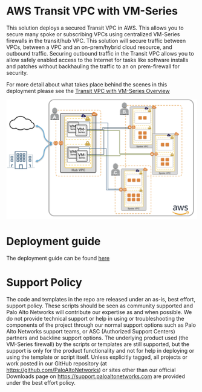 # AWS Transit VPC with VM-Series

This solution deploys a secured Transit VPC in AWS.  This allows you to secure many spoke or subscribing VPCs using centralized VM-Series firewalls in the transit/hub VPC.  This solution will secure traffic between VPCs, between a VPC and an on-prem/hybrid cloud resource, and outbound traffic.  Securing outbound traffic in the Transit VPC allows you to allow safely enabled access to the Internet for tasks like software installs and patches without backhauling the traffic to an on prem-firewall for security.

For more detail about what takes place behind the scenes in this deployment please see the [Transit VPC with VM-Series Overview](https://github.com/PaloAltoNetworks/aws-transit-vpc/blob/master/documentation/solution_overview.md)

![alt_text](documentation/images/topology.png "topology")

# Deployment guide
The deployment guide can be found [here](https://github.com/PaloAltoNetworks/aws-transit-vpc/blob/master/documentation/AWS_Transit_VPC_deployment_guide.pdf)

# Support Policy
The code and templates in the repo are released under an as-is, best effort, support policy. These scripts should be seen as community supported and Palo Alto Networks will contribute our expertise as and when possible. We do not provide technical support or help in using or troubleshooting the components of the project through our normal support options such as Palo Alto Networks support teams, or ASC (Authorized Support Centers) partners and backline support options. The underlying product used (the VM-Series firewall) by the scripts or templates are still supported, but the support is only for the product functionality and not for help in deploying or using the template or script itself. Unless explicitly tagged, all projects or work posted in our GitHub repository (at https://github.com/PaloAltoNetworks) or sites other than our official Downloads page on https://support.paloaltonetworks.com are provided under the best effort policy.


